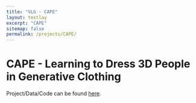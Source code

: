 ```yaml
---
title: "VLG - CAPE"
layout: textlay
excerpt: "CAPE"
sitemap: false
permalink: /projects/CAPE/
---
```


# CAPE - Learning to Dress 3D People in Generative Clothing

Project/Data/Code can be found [here](https://cape.is.tue.mpg.de).

